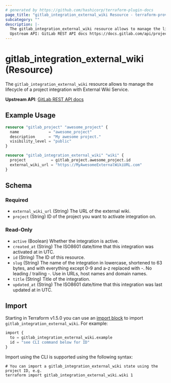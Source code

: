 ```yaml
---
# generated by https://github.com/hashicorp/terraform-plugin-docs
page_title: "gitlab_integration_external_wiki Resource - terraform-provider-gitlab"
subcategory: ""
description: |-
  The gitlab_integration_external_wiki resource allows to manage the lifecycle of a project integration with External Wiki Service.
  Upstream API: GitLab REST API docs https://docs.gitlab.com/api/project_integrations/#external-wiki
---
```


# gitlab_integration_external_wiki (Resource)

The `gitlab_integration_external_wiki` resource allows to manage the lifecycle of a project integration with External Wiki Service.

**Upstream API**: [GitLab REST API docs](https://docs.gitlab.com/api/project_integrations/#external-wiki)

## Example Usage

```terraform
resource "gitlab_project" "awesome_project" {
  name             = "awesome_project"
  description      = "My awesome project."
  visibility_level = "public"
}

resource "gitlab_integration_external_wiki" "wiki" {
  project           = gitlab_project.awesome_project.id
  external_wiki_url = "https://MyAwesomeExternalWikiURL.com"
}
```

<!-- schema generated by tfplugindocs -->
## Schema

### Required

- `external_wiki_url` (String) The URL of the external wiki.
- `project` (String) ID of the project you want to activate integration on.

### Read-Only

- `active` (Boolean) Whether the integration is active.
- `created_at` (String) The ISO8601 date/time that this integration was activated at in UTC.
- `id` (String) The ID of this resource.
- `slug` (String) The name of the integration in lowercase, shortened to 63 bytes, and with everything except 0-9 and a-z replaced with -. No leading / trailing -. Use in URLs, host names and domain names.
- `title` (String) Title of the integration.
- `updated_at` (String) The ISO8601 date/time that this integration was last updated at in UTC.

## Import

Starting in Terraform v1.5.0 you can use an [import block](https://developer.hashicorp.com/terraform/language/import) to import `gitlab_integration_external_wiki`. For example:
```terraform
import {
  to = gitlab_integration_external_wiki.example
  id = "see CLI command below for ID"
}
```

Import using the CLI is supported using the following syntax:

```shell
# You can import a gitlab_integration_external_wiki state using the project ID, e.g.
terraform import gitlab_integration_external_wiki.wiki 1
```
